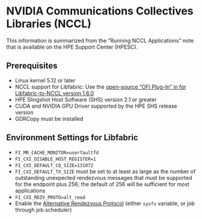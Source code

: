 
# NVIDIA Communications Collectives Libraries (NCCL)

This information is summarized from the “Running NCCL Applications” note that is available on the HPE Support Center (HPESC).

## Prerequisites

- Linux kernel 5.12 or later
- NCCL support for Libfabric: Use the [open-source “OFI Plug-In” in for Libfabric-to-NCCL version 1.6.0](https://github.com/aws/aws-ofi-nccl/releases/tag/v1.6.0)
- HPE Slingshot Host Software (SHS) version 2.1  or greater
- CUDA and NVIDIA GPU Driver supported by the HPE SHS release version
- GDRCopy must be installed

## Environment Settings for Libfabric

- `FI_MR_CACHE_MONITOR=userfaultfd`
- `FI_CXI_DISABLE_HOST_REGISTER=1`  
- `FI_CXI_DEFAULT_CQ_SIZE=131072`
- `FI_CXI_DEFAULT_TX_SIZE` must be set to at least as large as the number of outstanding unexpected rendezvous messages that must be supported for the endpoint plus 256; the default of 256 will be sufficient for most applications
- `FI_CXI_RDZV_PROTO=alt_read`
- Enable the [Alternative Rendezvous Protocol](./rendezvous_protocol_configuration.md#alternative-rendezvous-configuration-fi_cxi_rdzv_protoalt_read) (either `sysfs` variable, or job through job scheduler)
